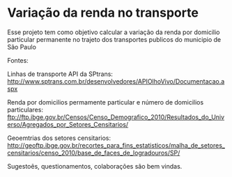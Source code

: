 # Variação da renda no transporte

Esse projeto tem como objetivo calcular a variação da renda por domicilio particular permanente no trajeto dos transportes publicos do municipio de São Paulo

Fontes:

Linhas de transporte API da SPtrans:
http://www.sptrans.com.br/desenvolvedores/APIOlhoVivo/Documentacao.aspx

Renda por domicilios permamente particular e número de domicilios particulares:
ftp://ftp.ibge.gov.br/Censos/Censo_Demografico_2010/Resultados_do_Universo/Agregados_por_Setores_Censitarios/

Geoemtrias dos setores censitarios:
http://geoftp.ibge.gov.br/recortes_para_fins_estatisticos/malha_de_setores_censitarios/censo_2010/base_de_faces_de_logradouros/SP/

Sugestoẽs, questionamentos, colaborações são bem vindas.
